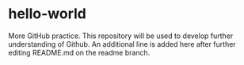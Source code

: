 # hello-world
More GitHub practice.
This repository will be used to develop further understanding of Github.
An additional line is added here after further editing README.md on the readme branch.
